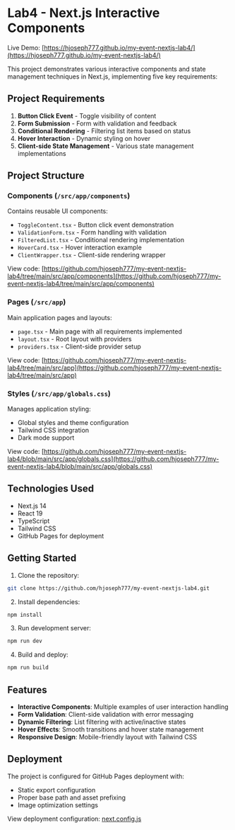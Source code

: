 # Lab4 - Next.js Interactive Components

Live Demo: [https://hjoseph777.github.io/my-event-nextjs-lab4/](https://hjoseph777.github.io/my-event-nextjs-lab4/)

This project demonstrates various interactive components and state management techniques in Next.js, implementing five key requirements:

## Project Requirements

1. **Button Click Event** - Toggle visibility of content
2. **Form Submission** - Form with validation and feedback
3. **Conditional Rendering** - Filtering list items based on status
4. **Hover Interaction** - Dynamic styling on hover
5. **Client-side State Management** - Various state management implementations

## Project Structure

### Components (`/src/app/components`)

Contains reusable UI components:
- `ToggleContent.tsx` - Button click event demonstration
- `ValidationForm.tsx` - Form handling with validation
- `FilteredList.tsx` - Conditional rendering implementation
- `HoverCard.tsx` - Hover interaction example
- `ClientWrapper.tsx` - Client-side rendering wrapper

View code: [https://github.com/hjoseph777/my-event-nextjs-lab4/tree/main/src/app/components](https://github.com/hjoseph777/my-event-nextjs-lab4/tree/main/src/app/components)

### Pages (`/src/app`)

Main application pages and layouts:
- `page.tsx` - Main page with all requirements implemented
- `layout.tsx` - Root layout with providers
- `providers.tsx` - Client-side provider setup

View code: [https://github.com/hjoseph777/my-event-nextjs-lab4/tree/main/src/app](https://github.com/hjoseph777/my-event-nextjs-lab4/tree/main/src/app)

### Styles (`/src/app/globals.css`)

Manages application styling:
- Global styles and theme configuration
- Tailwind CSS integration
- Dark mode support

View code: [https://github.com/hjoseph777/my-event-nextjs-lab4/blob/main/src/app/globals.css](https://github.com/hjoseph777/my-event-nextjs-lab4/blob/main/src/app/globals.css)

## Technologies Used

- Next.js 14
- React 19
- TypeScript
- Tailwind CSS
- GitHub Pages for deployment

## Getting Started

1. Clone the repository:
```bash
git clone https://github.com/hjoseph777/my-event-nextjs-lab4.git
```

2. Install dependencies:
```bash
npm install
```

3. Run development server:
```bash
npm run dev
```

4. Build and deploy:
```bash
npm run build
```

## Features

- **Interactive Components**: Multiple examples of user interaction handling
- **Form Validation**: Client-side validation with error messaging
- **Dynamic Filtering**: List filtering with active/inactive states
- **Hover Effects**: Smooth transitions and hover state management
- **Responsive Design**: Mobile-friendly layout with Tailwind CSS

## Deployment

The project is configured for GitHub Pages deployment with:
- Static export configuration
- Proper base path and asset prefixing
- Image optimization settings

View deployment configuration: [next.config.js](https://github.com/hjoseph777/my-event-nextjs-lab4/blob/main/next.config.js)
